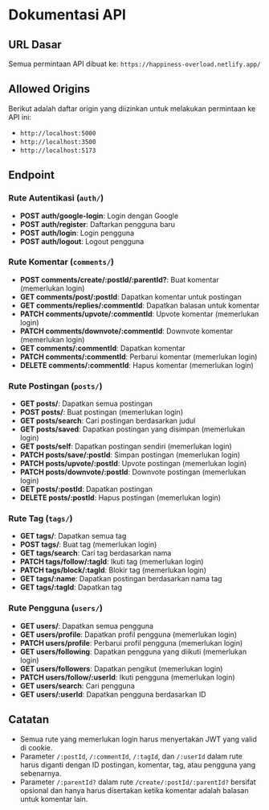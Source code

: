 # Dokumentasi API

## URL Dasar

Semua permintaan API dibuat ke: `https://happiness-overload.netlify.app/`

## Allowed Origins

Berikut adalah daftar origin yang diizinkan untuk melakukan permintaan ke API ini:

- `http://localhost:5000`
- `http://localhost:3500`
- `http://localhost:5173`

## Endpoint

### Rute Autentikasi (`auth/`)

- **POST auth/google-login**: Login dengan Google
- **POST auth/register**: Daftarkan pengguna baru
- **POST auth/login**: Login pengguna
- **POST auth/logout**: Logout pengguna

### Rute Komentar (`comments/`)

- **POST comments/create/:postId/:parentId?**: Buat komentar (memerlukan login)
- **GET comments/post/:postId**: Dapatkan komentar untuk postingan
- **GET comments/replies/:commentId**: Dapatkan balasan untuk komentar
- **PATCH comments/upvote/:commentId**: Upvote komentar (memerlukan login)
- **PATCH comments/downvote/:commentId**: Downvote komentar (memerlukan login)
- **GET comments/:commentId**: Dapatkan komentar
- **PATCH comments/:commentId**: Perbarui komentar (memerlukan login)
- **DELETE comments/:commentId**: Hapus komentar (memerlukan login)

### Rute Postingan (`posts/`)

- **GET posts/**: Dapatkan semua postingan
- **POST posts/**: Buat postingan (memerlukan login)
- **GET posts/search**: Cari postingan berdasarkan judul
- **GET posts/saved**: Dapatkan postingan yang disimpan (memerlukan login)
- **GET posts/self**: Dapatkan postingan sendiri (memerlukan login)
- **PATCH posts/save/:postId**: Simpan postingan (memerlukan login)
- **PATCH posts/upvote/:postId**: Upvote postingan (memerlukan login)
- **PATCH posts/downvote/:postId**: Downvote postingan (memerlukan login)
- **GET posts/:postId**: Dapatkan postingan
- **DELETE posts/:postId**: Hapus postingan (memerlukan login)

### Rute Tag (`tags/`)

- **GET tags/**: Dapatkan semua tag
- **POST tags/**: Buat tag (memerlukan login)
- **GET tags/search**: Cari tag berdasarkan nama
- **PATCH tags/follow/:tagId**: Ikuti tag (memerlukan login)
- **PATCH tags/block/:tagId**: Blokir tag (memerlukan login)
- **GET tags/:name**: Dapatkan postingan berdasarkan nama tag
- **GET tags/:tagId**: Dapatkan tag

### Rute Pengguna (`users/`)

- **GET users/**: Dapatkan semua pengguna
- **GET users/profile**: Dapatkan profil pengguna (memerlukan login)
- **PATCH users/profile**: Perbarui profil pengguna (memerlukan login)
- **GET users/following**: Dapatkan pengguna yang diikuti (memerlukan login)
- **GET users/followers**: Dapatkan pengikut (memerlukan login)
- **PATCH users/follow/:userId**: Ikuti pengguna (memerlukan login)
- **GET users/search**: Cari pengguna
- **GET users/:userId**: Dapatkan pengguna berdasarkan ID

## Catatan

- Semua rute yang memerlukan login harus menyertakan JWT yang valid di cookie.
- Parameter `/:postId`, `/:commentId`, `/:tagId`, dan `/:userId` dalam rute harus diganti dengan ID postingan, komentar, tag, atau pengguna yang sebenarnya.
- Parameter `/:parentId?` dalam rute `/create/:postId/:parentId?` bersifat opsional dan hanya harus disertakan ketika komentar adalah balasan untuk komentar lain.
